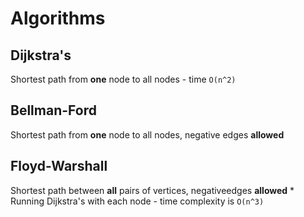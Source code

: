 # Algorithms

## Dijkstra's
Shortest path from **one** node to all nodes - time `O(n^2)`

## Bellman-Ford
Shortest path from **one** node to all nodes, negative edges **allowed**

## Floyd-Warshall
Shortest path between **all** pairs of vertices, negativeedges **allowed**
    * Running Dijkstra's with each node - time complexity is `O(n^3)`
    